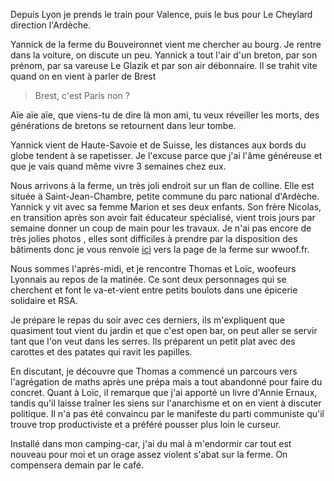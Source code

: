 Depuis Lyon je prends le train pour Valence, puis le bus pour Le Cheylard direction l'Ardèche. 

Yannick de la ferme du Bouveironnet vient me chercher au bourg. Je rentre dans la voiture, on discute un peu. Yannick a tout l'air d'un breton, par son prénom, par sa vareuse Le Glazik et par son air débonnaire. Il se trahit vite quand on en vient à parler de Brest 

> Brest, c'est Paris non ? 

Aïe aïe aïe, que viens-tu de dire là mon ami, tu veux réveiller les morts, des générations de bretons se retournent dans leur tombe. 

Yannick vient de Haute-Savoie et de Suisse, les distances aux bords du globe tendent à se rapetisser. Je l'excuse parce que j'ai l'âme généreuse et que je vais quand même vivre 3 semaines chez eux. 

Nous arrivons à la ferme, un très joli endroit sur un flan de colline. Elle est située à Saint-Jean-Chambre, petite commune du parc national d'Ardèche. Yannick y vit avec sa femme Marion et ses deux enfants. Son frère Nicolas, en transition après son avoir fait éducateur spécialisé, vient trois jours par semaine donner un coup de main pour les travaux. 
Je n'ai pas encore de très jolies photos , elles sont difficiles à prendre par la disposition des bâtiments donc je vous renvoie [ici](https://wwoof.fr/fr/host/7244) vers la page de la ferme sur wwoof.fr.


Nous sommes l'après-midi, et je rencontre Thomas et Loïc, woofeurs Lyonnais au repos de la matinée. Ce sont deux personnages qui se cherchent et font le va-et-vient entre petits boulots dans une épicerie solidaire et RSA. 

Je prépare le repas du soir avec ces derniers, ils m'expliquent que quasiment tout vient du jardin et que c'est open bar, on peut aller se servir tant que l'on veut dans les serres. Ils préparent un petit plat avec des carottes et des patates qui ravit les papilles. 

En discutant, je découvre que Thomas a commencé un parcours vers l'agrégation de maths après une prépa mais a tout abandonné pour faire du concret. Quant à Loïc, il remarque que j'ai apporté un livre d'Annie Ernaux, tandis qu'il laisse traîner les siens sur l'anarchisme et on en vient à discuter politique. Il n'a pas été convaincu par le manifeste du parti communiste qu'il trouve trop productiviste et a préféré pousser plus loin le curseur. 

Installé dans mon camping-car, j'ai du mal à m'endormir car tout est nouveau pour moi et un orage assez violent s'abat sur la ferme. On compensera demain par le café. 
